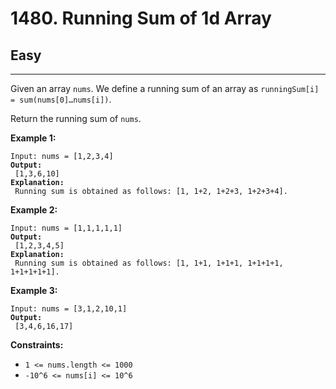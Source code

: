 # 1480. Running Sum of 1d Array

## Easy

***

Given an array `nums`. We define a running sum of an array as `runningSum[i] = sum(nums[0]…nums[i])`.

Return the running sum of `nums`.

&#x20;

**Example 1:**

<pre><code>Input: nums = [1,2,3,4]
<strong>Output:
</strong> [1,3,6,10]
<strong>Explanation:
</strong> Running sum is obtained as follows: [1, 1+2, 1+2+3, 1+2+3+4].</code></pre>

**Example 2:**

<pre><code>Input: nums = [1,1,1,1,1]
<strong>Output:
</strong> [1,2,3,4,5]
<strong>Explanation:
</strong> Running sum is obtained as follows: [1, 1+1, 1+1+1, 1+1+1+1, 1+1+1+1+1].</code></pre>

**Example 3:**

<pre><code>Input: nums = [3,1,2,10,1]
<strong>Output:
</strong> [3,4,6,16,17]</code></pre>

&#x20;

**Constraints:**

* `1 <= nums.length <= 1000`
* `-10^6 <= nums[i] <= 10^6`

